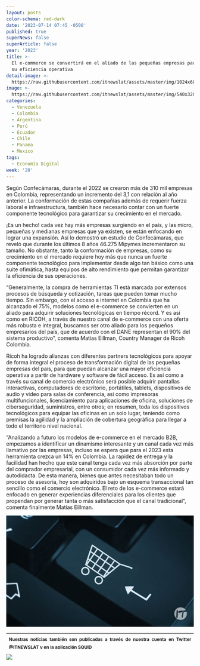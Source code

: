 ```yaml
---
layout: posts
color-schema: red-dark
date: '2023-07-14 07:45 -0500'
published: true
superNews: false
superArticle: false
year: '2023'
title: >-
  El e-commerce se convertirá en el aliado de las pequeñas empresas para lograr
  su eficiencia operativa
detail-image: >-
  https://raw.githubusercontent.com/itnewslat/assets/master/img/1024x680/ecommerce-g.jpg
image: >-
  https://raw.githubusercontent.com/itnewslat/assets/master/img/540x320/ecommerce-p.jpg
categories:
  - Venezuela
  - Colombia
  - Argentina
  - Perú
  - Ecuador
  - Chile
  - Panama
  - Mexico
tags:
  - Economía Digital
week: '28'
---
```

Según Confecámaras, durante el 2022 se crearon más de 310 mil empresas en Colombia, representando un incremento del 3,1 con relación al año anterior.  La conformación de estas compañías además de requerir fuerza laboral e infraestructura, también hace necesario contar con un fuerte componente tecnológico para garantizar su crecimiento en el mercado.
 
¡Es un hecho! cada vez hay más empresas surgiendo en el país, y las micro, pequeñas y medianas empresas que ya existen, se están enfocando en lograr una expansión. Así lo demostró un estudio de Confecámaras, que reveló que durante los últimos 8 años 46.275 Mipymes incrementaron su tamaño.  No obstante, tanto la conformación de empresas, como su crecimiento en el mercado requiere hoy más que nunca un fuerte componente tecnológico para implementar desde algo tan básico como una suite ofimática, hasta equipos de alto rendimiento que permitan garantizar la eficiencia de sus operaciones.

“Generalmente, la compra de herramientas TI está marcada por extensos procesos de búsqueda y cotización, tareas que pueden tomar mucho tiempo. Sin embargo, con el acceso a internet en Colombia que ha alcanzado el 75%, modelos como el e-commerce se convierten en un aliado para adquirir soluciones tecnológicas en tiempo récord. Y es así como en RICOH, a través de nuestro canal de e-commerce con una oferta más robusta e integral, buscamos ser otro aliado para los pequeños empresarios del país, que de acuerdo con el DANE representan el 90% del sistema productivo”, comenta Matías Eillman, Country Manager de Ricoh Colombia.
 
Ricoh ha logrado alianzas con diferentes partners tecnológicos para apoyar de forma integral el proceso de transformación digital de las pequeñas empresas del país, para que puedan alcanzar una mayor eficiencia operativa a partir de hardware y software de fácil acceso. Es así como a través su canal de comercio electrónico será posible adquirir pantallas interactivas, computadores de escritorio, portátiles, tablets, dispositivos de audio y video para salas de conferencia, así como impresoras multifuncionales, licenciamiento para aplicaciones de oficina, soluciones de ciberseguridad, suministros, entre otros; en resumen, toda los dispositivos tecnológicos para equipar las oficinas en un solo lugar, teniendo como premisas la agilidad y la ampliación de cobertura geográfica para llegar a todo el territorio  nivel nacional.

“Analizando a futuro los modelos de e-commerce en el mercado B2B, empezamos a identificar un dinamismo interesante y un canal cada vez más llamativo por las empresas, incluso se espera que para el 2023 esta herramienta crezca un 14% en Colombia. La rapidez de entrega y la facilidad han hecho que este canal tenga cada vez más absorción por parte del comprador empresarial, con un consumidor cada vez más informado y autodidacta. De esta manera, bienes que antes necesitaban todo un proceso de asesoría, hoy son adquiridos bajo un esquema transaccional tan sencillo como el comercio electrónico. El reto de los e-commerce estará enfocado en generar experiencias diferenciales para los clientes que propendan por generar tanta o más satisfacción que el canal tradicional”, comenta finalmente Matías Eillman.

![](https://raw.githubusercontent.com/itnewslat/assets/master/img/540x320/ecommerce-p.jpg)

<table style="height: 42px;" width="569">
<tbody>
<tr>
<td style="text-align: justify;"><sub><strong>Nuestras noticias también son publicadas a través de nuestra cuenta en Twitter <a href="https://twitter.com/itnewslat?lang=es">@ITNEWSLAT</a> y en la aplicación <a href="https://squidapp.co/en/">SQUID</a></strong></sub></td>
</tr>
</tbody>
</table>
<img src="https://tracker.metricool.com/c3po.jpg?hash=56f88a41e39ab42c063cc51676587a04"/>